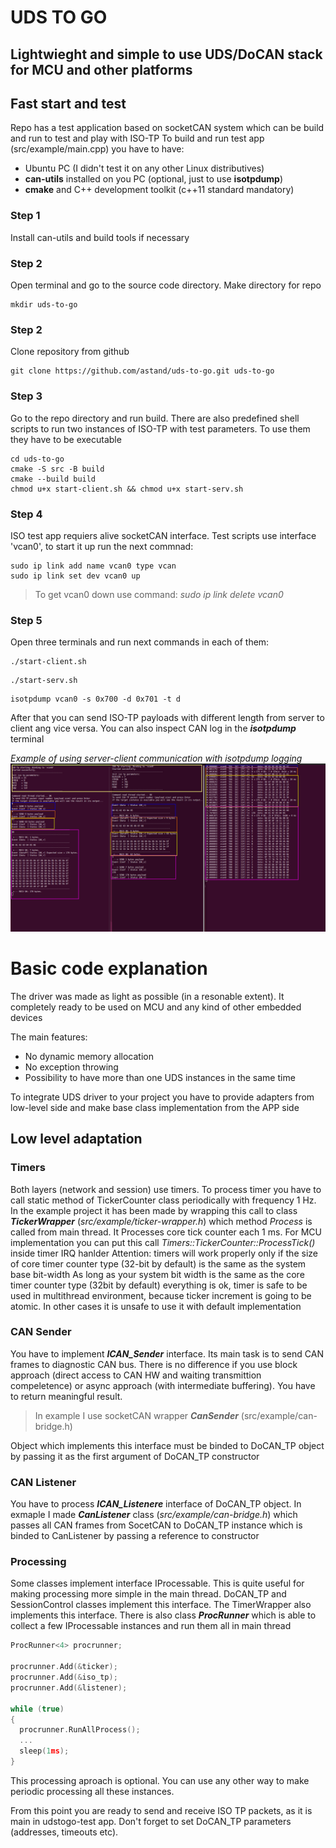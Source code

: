 # UDS TO GO
## Lightwieght and simple to use UDS/DoCAN stack for MCU and other platforms

## Fast start and test
Repo has a test application based on socketCAN system which can be build and run to test and play with ISO-TP
To build and run test app (src/example/main.cpp) you have to have:
- Ubuntu PC (I didn't test it on any other Linux distributives)
- **can-utils** installed on you PC (optional, just to use **isotpdump**)
- **cmake** and C++ development toolkit (c++11 standard mandatory)

### Step 1
Install can-utils and build tools if necessary
### Step 2
Open terminal and go to the source code directory. Make directory for repo
``` 
mkdir uds-to-go
```
### Step 2
Clone repository from github
```
git clone https://github.com/astand/uds-to-go.git uds-to-go
```
### Step 3
Go to the repo directory and run build. There are also predefined shell scripts to run 
two instances of ISO-TP with test parameters. To use them they have to be executable
```
cd uds-to-go
cmake -S src -B build
cmake --build build
chmod u+x start-client.sh && chmod u+x start-serv.sh
```
### Step 4
ISO test app requiers alive socketCAN interface. Test scripts use interface 'vcan0', to start it up run the next commnad:
```
sudo ip link add name vcan0 type vcan
sudo ip link set dev vcan0 up
```
> To get vcan0 down use command:
> _sudo ip link delete vcan0_

### Step 5
Open three terminals and run next commands in each of them:
```
./start-client.sh
```
```
./start-serv.sh
```
```
isotpdump vcan0 -s 0x700 -d 0x701 -t d
```
After that you can send ISO-TP payloads with different length from server to client ang vice versa. 
You can also inspect CAN log in the ***isotpdump*** terminal

_Example of using server-client communication with isotpdump logging_
![Drag Racing](docs/test-run-example.png)


# Basic code explanation

The driver was made as light as possible (in a resonable extent). It completely ready to be used on MCU and
any kind of other embedded devices

The main features:
- No dynamic memory allocation
- No exception throwing
- Possibility to have more than one UDS instances in the same time


To integrate UDS driver to your project you have to provide adapters from low-level side 
and make base class implementation from the APP side

## Low level adaptation
### Timers
Both layers (network and session) use timers. To process timer you have to call static method of TickerCounter class periodically with frequency 1 Hz. In the example project it has been made by wrapping this call to class ***TickerWrapper*** (_src/example/ticker-wrapper.h_) which method _Process_ is called from main thread. It Processes core tick counter each 1 ms. For MCU implementation you can put this call _Timers::TickerCounter::ProcessTick()_ inside timer IRQ hanlder Attention: timers will work properly only if the size of core timer counter type (32-bit by default) is the same as the system base bit-width
As long as your system bit width is the same as the core timer counter type (32bit by default) everything is ok, timer is safe to be used in multithread environment, because ticker increment is going to be atomic. In other cases it is unsafe to use it with default implementation
### CAN Sender
You have to implement **_ICAN_Sender_** interface. Its main task is to send CAN frames to diagnostic CAN bus.
There is no difference if you use block approach (direct access to CAN HW and waiting transmittion compeletence) or async approach (with intermediate buffering). You have to return meaningful result.
> In example I use socketCAN wrapper ***CanSender*** (src/example/can-bridge.h)

Object which implements this interface must be binded to DoCAN_TP object by passing it as the first argument of DoCAN_TP constructor
### CAN Listener
You have to process **_ICAN_Listenere_** interface of DoCAN_TP object. In exmaple I made ***CanListener*** class (_src/example/can-bridge.h_) which passes all CAN frames from SocetCAN to DoCAN_TP instance which is binded to CanListener by passing a reference to constructor 

### Processing
Some classes implement interface IProcessable. This is quite useful for making processing more simple in the main thread. DoCAN_TP and SessionControl classes implement this interface. The TimerWrapper also implements this interface. 
There is also class **_ProcRunner_** which is able to collect a few IProcessable instances and run them all in main thread
```c
ProcRunner<4> procrunner;

procrunner.Add(&ticker);
procrunner.Add(&iso_tp);
procrunner.Add(&listener);

while (true)
{
  procrunner.RunAllProcess();
  ...
  sleep(1ms);
}
```
This processing aproach is optional. You can use any other way to make periodic processing all these instances.

From this point you are ready to send and receive ISO TP packets, as it is main in udstogo-test app.
Don't forget to set DoCAN_TP parameters (addresses, timeouts etc).

